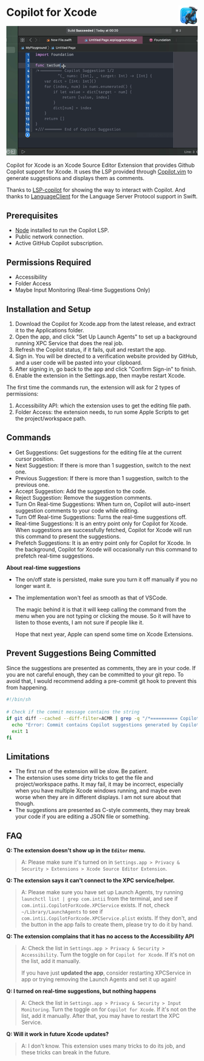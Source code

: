 # Copilot for Xcode <img alt="Logo" src="/AppIcon.png" align="right" height="50">

![ScreenRecording](/ScreenRecording.gif)

Copilot for Xcode is an Xcode Source Editor Extension that provides Github Copilot support for Xcode. It uses the LSP provided through [Copilot.vim](https://github.com/github/copilot.vim/tree/release/copilot/dist) to generate suggestions and displays them as comments.

Thanks to [LSP-copilot](https://github.com/TerminalFi/LSP-copilot) for showing the way to interact with Copilot. And thanks to [LanguageClient](https://github.com/ChimeHQ/LanguageClient) for the Language Server Protocol support in Swift.

## Prerequisites

- [Node](https://nodejs.org/) installed to run the Copilot LSP.
- Public network connection.
- Active GitHub Copilot subscription.  

## Permissions Required

- Accessibility
- Folder Access
- Maybe Input Monitoring (Real-time Suggestions Only)

## Installation and Setup

1. Download the Copilot for Xcode.app from the latest release, and extract it to the Applications folder.
2. Open the app, and click "Set Up Launch Agents" to set up a background running XPC Service that does the real job.
3. Refresh the Copilot status, if it fails, quit and restart the app. 
4. Sign in. You will be directed to a verification website provided by GitHub, and a user code will be pasted into your clipboard.
5. After signing in, go back to the app and click "Confirm Sign-in" to finish.
5. Enable the extension in the Settings.app, then maybe restart Xcode.

The first time the commands run, the extension will ask for 2 types of permissions:
1. Accessibility API: which the extension uses to get the editing file path.
2. Folder Access: the extension needs, to run some Apple Scripts to get the project/workspace path. 

## Commands

- Get Suggestions: Get suggestions for the editing file at the current cursor position.
- Next Suggestion: If there is more than 1 suggestion, switch to the next one.
- Previous Suggestion: If there is more than 1 suggestion, switch to the previous one.
- Accept Suggestion: Add the suggestion to the code.
- Reject Suggestion: Remove the suggestion comments.
- Turn On Real-time Suggestions: When turn on, Copilot will auto-insert suggestion comments to your code while editing.
- Turn Off Real-time Suggestions: Turns the real-time suggestions off.
- Real-time Suggestions: It is an entry point only for Copilot for Xcode. When suggestions are successfully fetched, Copilot for Xcode will run this command to present the suggestions.
- Prefetch Suggestions: It is an entry point only for Copilot for Xcode. In the background, Copilot for Xcode will occasionally run this command to prefetch real-time suggestions. 

**About real-time suggestions**

- The on/off state is persisted, make sure you turn it off manually if you no longer want it.
- The implementation won't feel as smooth as that of VSCode.
  
    The magic behind it is that it will keep calling the command from the menu when you are not typing or clicking the mouse. So it will have to listen to those events, I am not sure if people like it.

    Hope that next year, Apple can spend some time on Xcode Extensions.  

## Prevent Suggestions Being Committed

Since the suggestions are presented as comments, they are in your code. If you are not careful enough, they can be committed to your git repo. To avoid that, I would recommend adding a pre-commit git hook to prevent this from happening.

```sh
#!/bin/sh

# Check if the commit message contains the string
if git diff --cached --diff-filter=ACMR | grep -q "/*========== Copilot Suggestion"; then
  echo "Error: Commit contains Copilot suggestions generated by Copilot for Xcode."
  exit 1
fi
```

## Limitations

- The first run of the extension will be slow. Be patient.
- The extension uses some dirty tricks to get the file and project/workspace paths. It may fail, it may be incorrect, especially when you have multiple Xcode windows running, and maybe even worse when they are in different displays. I am not sure about that though.
- The suggestions are presented as C-style comments, they may break your code if you are editing a JSON file or something.

## FAQ

**Q: The extension doesn't show up in the `Editor` menu.**

> A: Please make sure it's turned on in `Settings.app > Privacy & Security > Extensions > Xcode Source Editor Extension`.

**Q: The extension says it can't connect to the XPC service/helper.**

> A: Please make sure you have set up Launch Agents, try running `launchctl list | grep com.intii` from the terminal, and see if `com.intii.CopilotForXcode.XPCService` exists. If not, check `~/Library/LaunchAgents` to see if `com.intii.CopilotForXcode.XPCService.plist` exists. If they don't, and the button in the app fails to create them, please try to do it by hand.

**Q: The extension complains that it has no access to the Accessibility API**

> A: Check the list in `Settings.app > Privacy & Security > Accessibility`. Turn the toggle on for `Copilot for Xcode`. If it's not on the list, add it manually.
>  
> If you have just **updated the app**, consider restarting XPCService in app or trying removing the Launch Agents and set it up again!

**Q: I turned on real-time suggestions, but nothing happens**

> A: Check the list in `Settings.app > Privacy & Security > Input Monitoring`. Turn the toggle on for `Copilot for Xcode`. If it's not on the list, add it manually. After that, you may have to restart the XPC Service.

**Q: Will it work in future Xcode updates?**

> A: I don't know. This extension uses many tricks to do its job, and these tricks can break in the future. 
